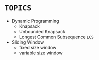 # `TOPICS` 

- Dynamic Programming
    - Knapsack
    - Unbounded Knapsack
    - Longest Common Subsequence `LCS`
- Sliding Window
    - fixed size window
    - variable size window

